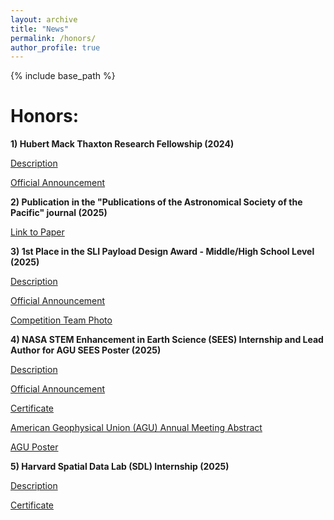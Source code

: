 ```yaml
---
layout: archive
title: "News"
permalink: /honors/
author_profile: true
---
```


{% include base_path %}

Honors:
======

**1) Hubert Mack Thaxton Research Fellowship (2024)**

[Description](https://www.physics.wisc.edu/undergraduate/student-resources/hubert-mack-thaxton-fellowship/)

[Official Announcement](https://www.instagram.com/p/DKvlhgYNa64/?img_index=1)

**2) Publication in the "Publications of the Astronomical Society of the Pacific" journal (2025)**

[Link to Paper](https://iopscience.iop.org/article/10.1088/1538-3873/adbfbb)

**3) 1st Place in the SLI Payload Design Award - Middle/High School Level (2025)**

[Description](https://www.nasa.gov/learning-resources/nasa-student-launch/)

[Official Announcement](https://www.nasa.gov/learning-resources/nasa-student-launch/current-teams/)

[Competition Team Photo](https://www.instagram.com/p/DJU1gHyB4rx/?hl=en&img_index=1)

**4) NASA STEM Enhancement in Earth Science (SEES) Internship and Lead Author for AGU SEES Poster (2025)**

[Description](https://www.csr.utexas.edu/education-outreach/high-school-internships/sees/)

[Official Announcement](https://www.linkedin.com/posts/nasa-sees_nationalinternday-exoplanets-spacescience-activity-7357023519899095040-um4Gutm_source=share&utm_medium=member_desktop&rcm=ACoAAFZ69sgBrQFgWctRjYJ93QJN4Pu5hzous10)

[Certificate](https://drive.google.com/file/d/1ZzUy9-MkKwpGhVRtB4ZsIHZpzjjcBssZ/view?usp=drive_link)

[American Geophysical Union (AGU) Annual Meeting Abstract](https://agu.confex.com/agu/agu25/meetingapp.cgi/Paper/1859278)

[AGU Poster](https://drive.google.com/file/d/1tXg2UZHay5LQmnbrgCLe3_yCdVajzP-M/view?usp=drive_link)

**5) Harvard Spatial Data Lab (SDL) Internship (2025)**

[Description](https://sdl.gis.harvard.edu/internship-program)

[Certificate](https://drive.google.com/file/d/1VXIN0rNZ3vcNQGJCKpXcf2A3_hv854lv/view?usp=drive_link)

